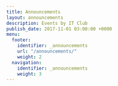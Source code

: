 ```yaml
---
title: Announcements
layout: announcements
description: Events by IT Club
publish_date: 2017-11-01 03:00:00 +0000
menu:
  footer:
    identifier: _announcements
    url: "/announcements/"
    weight: 2
  navigation:
    identifier: _announcements
    weight: 3
---
```

